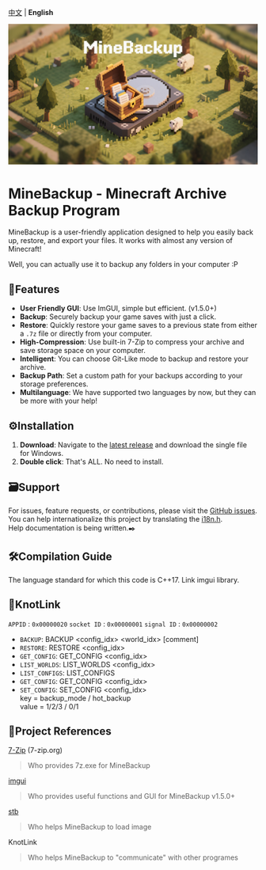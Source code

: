 [中文](README-zn.md) | **English** <!-- lang -->

![MineBackup](MineBackup/MineBackup.png)

# MineBackup - Minecraft Archive Backup Program

MineBackup is a user-friendly application designed to help you easily back up, restore, and export your files. It works with almost any version of Minecraft!

Well, you can actually use it to backup any folders in your computer :P

## 📸Features

- **User Friendly GUI**: Use ImGUI, simple but efficient. (v1.5.0+)
- **Backup**: Securely backup your game saves with just a click.
- **Restore**: Quickly restore your game saves to a previous state from either a `.7z` file or directly from your computer.
- **High-Compression**: Use built-in 7-Zip to compress your archive and save storage space on your computer.
- **Intelligent**: You can choose Git-Like mode to backup and restore your archive.
- **Backup Path**: Set a custom path for your backups according to your storage preferences.
- **Multilanguage**: We have supported two languages by now, but they can be more with your help!

## ⚙️Installation

1. **Download**: Navigate to the [latest release](https://github.com/Leafuke/MineBackup/releases) and download the single file for Windows.
2. **Double click**: That's ALL. No need to install.

## 🗃️Support

For issues, feature requests, or contributions, please visit the [GitHub issues](https://github.com/Leafuke/MineBackup/issues). <br />
You can help internationalize this project by translating the [i18n.h](MineBackup/i18n.h).<br />
Help documentation is being written.✒️

## 🛠️Compilation Guide

The language standard for which this code is C++17. Link imgui library.

## 🔗KnotLink

 `APPID` : `0x00000020`
 `socket ID` : `0x00000001`
 `signal ID` : `0x00000002`
- `BACKUP`: BACKUP <config_idx> <world_idx> [comment]
- `RESTORE`: RESTORE <config_idx>
- `GET_CONFIG`: GET_CONFIG <config_idx>
- `LIST_WORLDS`: LIST_WORLDS <config_idx>
- `LIST_CONFIGS`: LIST_CONFIGS
- `GET_CONFIG`: GET_CONFIG <config_idx>
- `SET_CONFIG`: SET_CONFIG <config_idx> <key> <value> <br />
 key = backup_mode / hot_backup<br />
 value = 1/2/3     /  0/1

## 📄Project References

[7-Zip](https://github.com/ip7z/7zip) (7-zip.org)
> Who provides 7z.exe for MineBackup

[imgui](https://github.com/ocornut/imgui) 
> Who provides useful functions and GUI for MineBackup v1.5.0+

[stb](https://github.com/nothings/stb) 
> Who helps MineBackup to load image

KnotLink
> Who helps MineBackup to "communicate" with other programes
